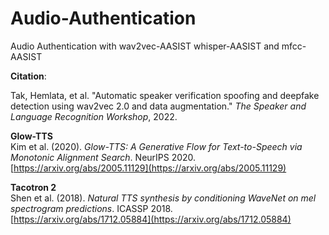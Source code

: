 # Audio-Authentication
Audio Authentication with wav2vec-AASIST whisper-AASIST and mfcc-AASIST

**Citation**:

Tak, Hemlata, et al. "Automatic speaker verification spoofing and deepfake detection using wav2vec 2.0 and data augmentation." *The Speaker and Language Recognition Workshop*, 2022.

**Glow-TTS**  
Kim et al. (2020). *Glow-TTS: A Generative Flow for Text-to-Speech via Monotonic Alignment Search*. NeurIPS 2020.  
[https://arxiv.org/abs/2005.11129](https://arxiv.org/abs/2005.11129)

**Tacotron 2**  
Shen et al. (2018). *Natural TTS synthesis by conditioning WaveNet on mel spectrogram predictions*. ICASSP 2018.  
[https://arxiv.org/abs/1712.05884](https://arxiv.org/abs/1712.05884)
